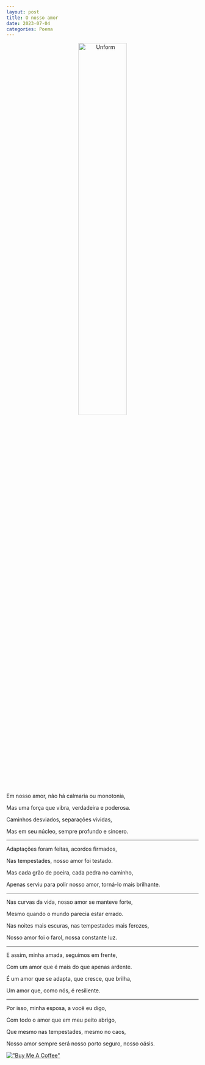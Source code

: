 ```yaml
---
layout: post
title: O nosso amor
date: 2023-07-04
categories: Poema
---
```


<p align="center">
<img src="{{ site.baseurl }}/images/2023-07-06-O-nosso-amor.png" height="50%" width="50%" alt="Unform" />
</p>

Em nosso amor, não há calmaria ou monotonia,

Mas uma força que vibra, verdadeira e poderosa.

Caminhos desviados, separações vividas,

Mas em seu núcleo, sempre profundo e sincero.

---

Adaptações foram feitas, acordos firmados,

Nas tempestades, nosso amor foi testado.

Mas cada grão de poeira, cada pedra no caminho,

Apenas serviu para polir nosso amor, torná-lo mais brilhante.

---

Nas curvas da vida, nosso amor se manteve forte,

Mesmo quando o mundo parecia estar errado.

Nas noites mais escuras, nas tempestades mais ferozes,

Nosso amor foi o farol, nossa constante luz.

---

E assim, minha amada, seguimos em frente,

Com um amor que é mais do que apenas ardente.

É um amor que se adapta, que cresce, que brilha,

Um amor que, como nós, é resiliente.

---

Por isso, minha esposa, a você eu digo,

Com todo o amor que em meu peito abrigo,

Que mesmo nas tempestades, mesmo no caos,

Nosso amor sempre será nosso porto seguro, nosso oásis.

[!["Buy Me A Coffee"](https://user-images.githubusercontent.com/1376749/120938564-50c59780-c6e1-11eb-814f-22a0399623c5.png)](https://www.buymeacoffee.com/govinda777)